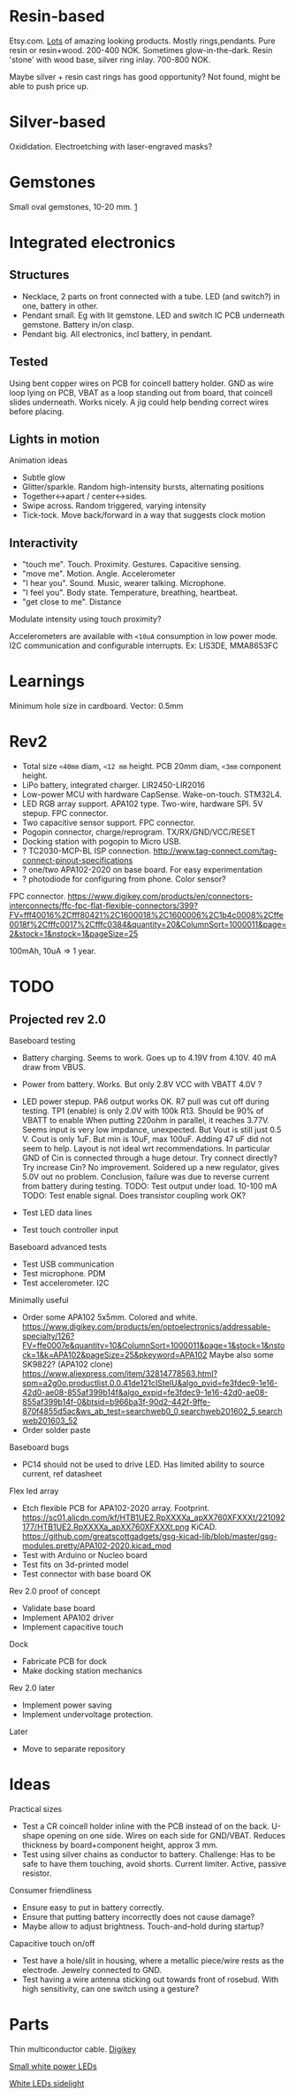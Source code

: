 

# Resin-based

Etsy.com. [Lots](https://www.etsy.com/no-en/search?q=epoxy+jewelry&explicit=1&page=3) of amazing looking products. Mostly rings,pendants.
Pure resin or resin+wood. 200-400 NOK. Sometimes glow-in-the-dark.
Resin 'stone' with wood base, silver ring inlay. 700-800 NOK.

Maybe silver + resin cast rings has good opportunity? Not found, might be able to push price up.

# Silver-based

Oxididation. Electroetching with laser-engraved masks?

# Gemstones

Small oval gemstones, 10-20 mm. [1](https://www.gemselect.com/group/gemselect.php?a=0&base_shape=Oval,Pear,Round&min_l=10.00&max_l=20.00&min_w=10.00&max_w=20.00&styles=Cabochon%27,%27Plain-Cut&price_asc=1&page=1)

# Integrated electronics

## Structures

* Necklace, 2 parts on front connected with a tube. LED (and switch?) in one, battery in other.
* Pendant small. Eg with lit gemstone. LED and switch IC PCB underneath gemstone. Battery in/on clasp. 
* Pendant big. All electronics, incl battery, in pendant.

## Tested

Using bent copper wires on PCB for coincell battery holder.
GND as wire loop lying on PCB, VBAT as a loop standing out from board, that coincell slides underneath. Works nicely.
A jig could help bending correct wires before placing.

## Lights in motion

Animation ideas

* Subtle glow
* Glitter/sparkle. Random high-intensity bursts, alternating positions
* Together<->apart / center<->sides. 
* Swipe across. Random triggered, varying intensity
* Tick-tock. Move back/forward in a way that suggests clock motion

## Interactivity

* "touch me". Touch. Proximity. Gestures. Capacitive sensing.
* "move me". Motion. Angle. Accelerometer
* "I hear you". Sound. Music, wearer talking. Microphone.
* "I feel you". Body state. Temperature, breathing, heartbeat.
* "get close to me". Distance

Modulate intensity using touch proximity?

Accelerometers are available with `<10uA` consumption in low power mode.
I2C communication and configurable interrupts. Ex: LIS3DE, MMA8653FC 

# Learnings

Minimum hole size in cardboard. Vector: 0.5mm

# Rev2

* Total size `<40mm` diam, `<12 mm` height. PCB 20mm diam, `<3mm` component height.
* LiPo battery, integrated charger. LIR2450-LIR2016
* Low-power MCU with hardware CapSense. Wake-on-touch. STM32L4.
* LED RGB array support. APA102 type. Two-wire, hardware SPI. 5V stepup. FPC connector.
* Two capacitive sensor support. FPC connector.
* Pogopin connector, charge/reprogram. TX/RX/GND/VCC/RESET
* Docking station with pogopin to Micro USB.
* ? TC2030-MCP-BL ISP connection. http://www.tag-connect.com/tag-connect-pinout-specifications
* ? one/two APA102-2020 on base board. For easy experimentation
* ? photodiode for configuring from phone. Color sensor?

FPC connector.
https://www.digikey.com/products/en/connectors-interconnects/ffc-fpc-flat-flexible-connectors/399?FV=fff40016%2Cfff80421%2C1600018%2C1600006%2C1b4c0008%2Cffe0018f%2Cfffc0017%2Cfffc0384&quantity=20&ColumnSort=1000011&page=2&stock=1&nstock=1&pageSize=25

100mAh, 10uA => 1 year.


# TODO

## Projected rev 2.0

Baseboard testing

* Battery charging. Seems to work.
Goes up to 4.19V from 4.10V. 40 mA draw from VBUS.
* Power from battery. Works.
But only 2.8V VCC with VBATT 4.0V ?
* LED power stepup.
PA6 output works OK.
R7 pull was cut off during testing.
TP1 (enable) is only 2.0V with 100k R13. Should be 90% of VBATT to enable
When putting 220ohm in parallel, it reaches 3.77V.
Seems input is very low impdance, unexpected.
But Vout is still just 0.5 V.
Cout is only 1uF. But min is 10uF, max 100uF.
Adding 47 uF did not seem to help.
Layout is not ideal wrt recommendations.
In particular GND of Cin is connected through a huge detour.
Try connect directly? Try increase Cin? No improvement.
Soldered up a new regulator, gives 5.0V out no problem.
Conclusion, failure was due to reverse current from battery during testing.
TODO: Test output under load. 10-100 mA
TODO: Test enable signal. Does transistor coupling work OK?

* Test LED data lines
* Test touch controller input

Baseboard advanced tests

* Test USB communication
* Test microphone. PDM
* Test accelerometer. I2C

Minimally useful

* Order some APA102 5x5mm. Colored and white.
https://www.digikey.com/products/en/optoelectronics/addressable-specialty/126?FV=ffe0007e&quantity=10&ColumnSort=1000011&page=1&stock=1&nstock=1&k=APA102&pageSize=25&pkeyword=APA102
Maybe also some SK9822? (APA102 clone)
https://www.aliexpress.com/item/32814778563.html?spm=a2g0o.productlist.0.0.41de121cISteIU&algo_pvid=fe3fdec9-1e16-42d0-ae08-855af399b14f&algo_expid=fe3fdec9-1e16-42d0-ae08-855af399b14f-0&btsid=b966ba3f-90d2-442f-9ffe-870f4855d5ac&ws_ab_test=searchweb0_0,searchweb201602_5,searchweb201603_52
* Order solder paste


Baseboard bugs

* PC14 should not be used to drive LED.
Has limited ability to source current, ref datasheet

Flex led array

* Etch flexible PCB for APA102-2020 array.
Footprint. https://sc01.alicdn.com/kf/HTB1UE2.RpXXXXa_apXX760XFXXXt/221092177/HTB1UE2.RpXXXXa_apXX760XFXXXt.png
KiCAD. https://github.com/greatscottgadgets/gsg-kicad-lib/blob/master/gsg-modules.pretty/APA102-2020.kicad_mod
* Test with Arduino or Nucleo board
* Test fits on 3d-printed model
* Test connector with base board OK

Rev 2.0 proof of concept

* Validate base board
* Implement APA102 driver
* Implement capacitive touch

Dock

* Fabricate PCB for dock
* Make docking station mechanics

Rev 2.0 later

* Implement power saving
* Implement undervoltage protection.

Later

* Move to separate repository


# Ideas

Practical sizes

* Test a CR coincell holder inline with the PCB instead of on the back.
U-shape opening on one side. Wires on each side for GND/VBAT.
Reduces thickness by board+component height, approx 3 mm.
* Test using silver chains as conductor to battery.
Challenge: Has to be safe to have them touching, avoid shorts.
Current limiter. Active, passive resistor.

Consumer friendliness

* Ensure easy to put in battery correctly.
* Ensure that putting battery incorrectly does not cause damage?
* Maybe allow to adjust brightness. Touch-and-hold during startup?

Capacitive touch on/off

* Test have a hole/slit in housing, where a metallic piece/wire rests as the electrode.
Jewelry connected to GND.
* Test having a wire antenna sticking out towards front of rosebud.
With high sensitivity, can one switch using a gesture?

# Parts

Thin multiconductor cable.
[Digikey](https://www.digikey.com/products/en/cables-wires/multiple-conductor-cables/473?k=&pkeyword=&pv81=110&FV=138000a%2C138000b%2C138001a%2C1380056%2C674008c%2C674008d%2C67400b4%2C674013d%2C6740020%2C6740198%2C6740029%2C674019e%2C674019f%2C67401a1%2C67401b1%2C674002d%2C674002f%2C67401e3%2C67401e7%2C6740036%2C6740236%2C674003a%2C674003b%2C674003c%2C6740040%2C6740043%2C6740044%2C6740047%2C67402e1%2Cffe001d9%2C4f0000c%2C4f0007c%2C4f00002&quantity=0&ColumnSort=1000011&page=1&stock=1&nstock=1&pageSize=25)

[Small white power LEDs](https://www.digikey.no/products/en/optoelectronics/led-lighting-white/124?FV=b83bfa%2Cb84343%2Cb84345%2Cb8442f%2Cb84ff4%2Cb85aca%2Cb85ada%2Cb864db%2Cb86a30%2Cb86c09%2Cb87c2f%2Cb89a25%2Cb8a3d7%2Cb8a955%2Cb8a959%2Cb8a95c%2Cb8a95e%2Cb8a95f%2Cb8a962%2Cb8a96a%2Cb8a976%2Cb8a977%2Cb8a9a2%2Cb8a9a3%2Cb8a9a7%2Cb8a9a8%2Cb8a9ab%2Cb8a9ac%2Cb8a9ad%2Cb8a9ae%2Cb8a9af%2Cb8a9b0%2Cb8a9b1%2Cb8a9b6%2Cb8a9bc%2Cb8a9bd%2Cb8a9c0%2Cb8a9c1%2Cb8a9c8%2Cb8a9c9%2Cb8a9cd%2Cb8a9cf%2Cb8a9d0%2Cb8a9d2%2Cb8ab18%2Cb8b1f6%2Cb8b748%2C1140003%2C89c0103%2C89c0029%2C89c002b%2C89c002d%2C89c002f%2C89c0033%2Cab00066%2Cab00069%2Cab0006a%2Cab0006e%2Cab00072%2Cab00074%2Cab00075%2Cab0007a%2Cab000ad%2Cab000b8%2Cab00002%2Cab000d4%2Cab000d7%2Cab000d8%2Cab000e3%2Cab000e4%2Cab000ec%2Cab000fd%2Cab000ff%2Cab00121%2Cab00123%2Cab00003%2Cab00140%2Cab00141%2Cab00173%2Cab0023f%2Cab00007%2Cab00008%2Cab00051%2Cab00053%2Cab00054%2Cab0005b%2Cab00061%2Cab00062%2Cffe0007c&quantity=10&ColumnSort=1000011&page=1&stock=1&nstock=1&pageSize=25)

[White LEDs sidelight](https://www.digikey.no/products/en/optoelectronics/led-indication-discrete/105?FV=940066%2C940008%2C9403c3%2C9403c5%2C9403c6%2C1140160%2C89c0501%2C89c0515%2C89c0088%2C89c057f%2C89c0590%2C89c0592%2C89c0593%2C89c059a%2C89c059c%2C89c059d%2C89c00b1%2C89c00b2%2C89c00b3%2C89c00b4%2C89c00b5%2C89c00b6%2C89c00b7%2C89c00b9%2C89c00ba%2C89c00bc%2C89c00bd%2C89c00be%2C89c00c0%2C89c00c1%2C89c00c2%2C89c00c3%2C89c00c4%2C89c00c5%2C89c00c6%2C89c00c7%2C89c00c9%2C89c00cb%2C89c00cc%2C89c00cd%2C89c00ce%2C89c00d0%2C89c00d1%2C89c00d2%2C89c00d3%2C89c00d4%2C89c00d5%2C89c00d6%2C89c00d7%2C89c00da%2C89c00db%2C89c00dd%2C89c00df%2C89c00e1%2C89c00e2%2C89c00f1%2C89c00f2%2C89c00f3%2C89c00fa%2C89c0103%2C89c010a%2C89c0029%2C89c002a%2C89c002b%2C89c002c%2C89c01be%2C89c002d%2C89c002f%2C89c0030%2C89c0031%2C89c01ea%2C89c01f3%2C89c0032%2C89c01f4%2C89c01f5%2C89c01f6%2C89c01f8%2C89c0033%2C89c01fe%2C89c0200%2C89c0201%2C89c0034%2C89c0213%2C89c0214%2C89c0037%2C89c02d1%2C89c02dd%2C89c02e3%2C89c02e4%2C89c02e6%2C89c02ea%2C89c02eb%2C89c02ec%2C89c02f5%2C89c02f6%2C89c02f7%2C89c02fc%2C89c02fd%2C89c02fe%2C89c0303%2C89c0306%2C89c0328%2C89c0366%2C89c0369%2Cffe00069&quantity=10&ColumnSort=1000011&page=1&stock=1&nstock=1&datasheet=1&pageSize=25)



